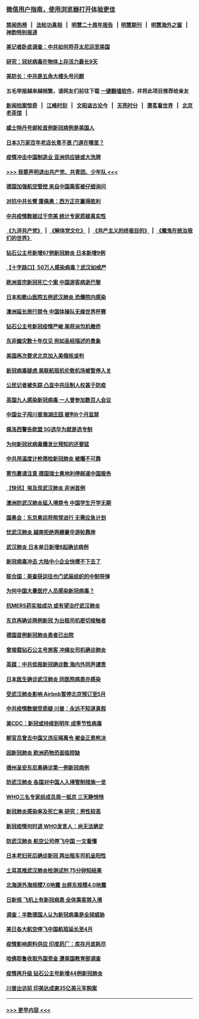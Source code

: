 ### [微信用户指南，使用浏览器打开体验更佳](https://github.com/gfw-breaker/banned-news1/blob/master/indexes/wechat-guide.md?t=0)
#### [禁闻热榜](热点新闻.md?t=0)  &nbsp;&nbsp;|&nbsp;&nbsp; [法轮功真相](https://github.com/gfw-breaker/truth/blob/master/README.md?t=0) &nbsp;&nbsp;|&nbsp;&nbsp; [明慧二十周年报告](https://github.com/gfw-breaker/mh-reports/blob/master/README.md?t=0) &nbsp;&nbsp;|&nbsp;&nbsp;[明慧期刊](https://github.com/gfw-breaker/mh-qikan) &nbsp;&nbsp;|&nbsp;&nbsp; [明慧海外之窗](https://github.com/gfw-breaker/mh-news/blob/master/README.md?t=0) &nbsp;&nbsp;|&nbsp;&nbsp; [神韵特别报道](https://github.com/gfw-breaker/mh-news/blob/master/shenyun.md?t=0)
#### [美记者卧底调查：中共如何将芬太尼运至美国](../pages/nsc418/n11871821.md?t=02160955) 
#### [研究：冠状病毒在物体上存活力最长9天](../pages/nsc418/n11871871.md?t=02160955) 
#### [美防长：中共是五角大楼头号问题](../pages/nsc418/n11871768.md?t=02160955) 
#### 五毛举报越来越频繁，请网友们前往下载 [一键翻墙软件](https://github.com/gfw-breaker/ssr-accounts)，并将此项目推荐给亲友
#### [新闻拍案惊奇](https://github.com/gfw-breaker/banned-news1/blob/master/pages/link4.md) &nbsp;&nbsp;|&nbsp;&nbsp; [江峰时刻](https://github.com/gfw-breaker/banned-news1/blob/master/pages/link4.md) &nbsp;&nbsp;|&nbsp;&nbsp; [文昭谈古论今](https://github.com/gfw-breaker/banned-news1/blob/master/pages/link4.md) &nbsp;&nbsp;|&nbsp;&nbsp; [天亮时分](https://github.com/gfw-breaker/banned-news1/blob/master/pages/link4.md) &nbsp;&nbsp;|&nbsp;&nbsp; [萧茗看世界](https://github.com/gfw-breaker/banned-news1/blob/master/pages/link4.md) &nbsp;&nbsp;|&nbsp;&nbsp; [北京老茶馆](https://github.com/gfw-breaker/banned-news1/blob/master/pages/link4.md) &nbsp;&nbsp;|&nbsp;&nbsp; 
#### [威士特丹号邮轮首例新冠病例是美国人](../pages/nsc418/n11871731.md?t=02160955) 
#### [日本3万家百年老店长青不衰 门道在哪里？](../pages/nsc418/n11871670.md?t=02160955) 
#### [疫情冲击中国制造业 亚洲供应链或大洗牌](../pages/nsc418/n11871629.md?t=02160955) 
#### [>>> 我要声明退出共产党、共青团、少年队 <<<](https://github.com/begood0513/goodnews/blob/master/quit/letter.md) 
#### [德国加强航空管控 来自中国乘客被仔细询问](../pages/nsc418/n11871572.md?t=02160955) 
#### [对抗中共长臂 蓬佩奥：西方正在赢得胜利](../pages/nsc418/n11871500.md?t=02160955) 
#### [中共疫情数据过于完美 统计专家质疑真实性](../pages/nsc418/n11870197.md?t=02160955) 
#### [《九评共产党》](https://github.com/begood0513/9ping.md/blob/master/README.md) &nbsp;|&nbsp; [《解体党文化》](../../../../jtdwh.md/blob/master/README.md)  &nbsp;|&nbsp; [《共产主义的终极目的》](../../../../gczydzjmd.md/blob/master/README.md) &nbsp;|&nbsp; [《魔鬼在统治我们的世界》](../../../../mgztzwmdsj.md/blob/master/README.md) 
#### [钻石公主号新增67例新冠肺炎 日本新增9例](../pages/nsc418/n11871311.md?t=02160955) 
#### [【十字路口】50万人感染病毒？武汉如戒严](../pages/nsc418/n11870405.md?t=02160955) 
#### [欧洲首宗新冠死亡个案 中国游客病逝巴黎](../pages/nsc418/n11871247.md?t=02160955) 
#### [日本和歌山医院五例武汉肺炎 恐爆院内感染](../pages/nsc418/n11871128.md?t=02160955) 
#### [澳洲延长旅行禁令 中国体操队无缘世界杯赛](../pages/nsc418/n11870446.md?t=02160955) 
#### [钻石公主号新冠疫情严峻 美将派包机撤侨](../pages/nsc418/n11870505.md?t=02160955) 
#### [东非蝗灾数十年仅见 宛如圣经描述的景象](../pages/nsc418/n11870398.md?t=02160955) 
#### [美国再次要求北京加入美俄核谈判](../pages/nsc418/n11870138.md?t=02160955) 
#### [新冠病毒疑虑 美联航班机伦敦机场被暂停入关](../pages/nsc418/n11870015.md?t=02160955) 
#### [公民记者被失踪 凸显中共压制人权甚于防疫](../pages/nsc418/n11870042.md?t=02160955) 
#### [英国九人感染新冠病毒 一人曾参加数百人会议](../pages/nsc418/n11869987.md?t=02160955) 
#### [中国女子闯川普海湖庄园 被判6个月监禁](../pages/nsc418/n11869919.md?t=02160955) 
#### [佩洛西警告欧盟 5G选华为就是选专制](../pages/nsc418/n11869898.md?t=02160955) 
#### [为何新冠状病毒爆发比预知的还要猛](../pages/nsc418/n11869828.md?t=02160955) 
#### [中共用温度计枪筛检新冠肺炎 被曝不可靠](../pages/nsc418/n11869707.md?t=02160955) 
#### [寄包裹请注意 德国瑞士奥地利停邮递中国服务](../pages/nsc418/n11869727.md?t=02160955) 
#### [【快讯】埃及现武汉肺炎 非洲首例](../pages/nsc418/n11869766.md?t=02160955) 
#### [澳洲防武汉肺炎延入境禁令 中国学生开学无期](../pages/nsc418/n11869546.md?t=02160955) 
#### [国奥会：东京奥运将照常进行 无需应急计划](../pages/nsc418/n11869422.md?t=02160955) 
#### [忧武汉肺炎 越南拒绝两艘豪华游轮靠岸](../pages/nsc418/n11867444.md?t=02160955) 
#### [武汉肺炎 日本单日新增8起确诊病例](../pages/nsc418/n11869272.md?t=02160955) 
#### [新冠病毒冲击 大陆中小企业快撑不下去了](../pages/nsc418/n11869259.md?t=02160955) 
#### [联合国：美查获运往也门武装组织的中制导弹](../pages/nsc418/n11868677.md?t=02160955) 
#### [为何中国大量医疗人员感染新冠病毒？](../pages/nsc418/n11869001.md?t=02160955) 
#### [抗MERS药实验成功 或有望治疗武汉肺炎](../pages/nsc418/n11868912.md?t=02160955) 
#### [东京再确诊两例新冠 为出租司机密切接触者](../pages/nsc418/n11868770.md?t=02160955) 
#### [德国首例新冠肺炎患者已出院](../pages/nsc418/n11868714.md?t=02160955) 
#### [曾接载钻石公主号旅客 冲绳女司机确诊肺炎](../pages/nsc418/n11868610.md?t=02160955) 
#### [英媒：中共低报新冠确诊数 海内外同声谴责](../pages/nsc418/n11867421.md?t=02160955) 
#### [日本医生确诊武汉肺炎 同医院病患亦感染](../pages/nsc418/n11867779.md?t=02160955) 
#### [受武汉肺炎影响 Airbnb暂停北京预订至5月](../pages/nsc418/n11867428.md?t=02160955) 
#### [中共疫情数据受质疑 川普：永远不知道真假](../pages/nsc418/n11867195.md?t=02160955) 
#### [美CDC：新冠或持续到明年 成季节性病毒](../pages/nsc418/n11867279.md?t=02160955) 
#### [朝官员曾去中国又违反隔离令 被金正恩枪决](../pages/nsc418/n11867087.md?t=02160955) 
#### [因新冠肺炎 欧洲药物恐面临短缺](../pages/nsc418/n11867036.md?t=02160955) 
#### [德州圣安东尼奥确诊第一例新冠病例](../pages/nsc418/n11867194.md?t=02160955) 
#### [防武汉肺炎 各国对中国人入境管制措施一览](../pages/nsc418/n11838726.md?t=02160955) 
#### [WHO三名专家组成员周一抵京 三天静悄悄](../pages/nsc418/n11866947.md?t=02160955) 
#### [新冠肺炎感染率及死亡率 研究：男性较高](../pages/nsc418/n11866956.md?t=02160955) 
#### [新冠疫情何时退 WHO发言人：尚无法确定](../pages/nsc418/n11866864.md?t=02160955) 
#### [防武汉肺炎 航空公司停飞中国 一文看懂](../pages/nsc418/n11866800.md?t=02160955) 
#### [日本老妇死后确诊新冠 两出租车司机呈阳性](../pages/nsc418/n11866755.md?t=02160955) 
#### [土耳其推武汉肺炎检测试剂 75分钟知结果](../pages/nsc418/n11866520.md?t=02160955) 
#### [北海道外海规模7.0地震 台屏东规模4.0地震](../pages/nsc418/n11866262.md?t=02160955) 
#### [日新规 飞机上有新冠病患 全体乘客禁入境](../pages/nsc418/n11866233.md?t=02160955) 
#### [调查：半数德国人认为新冠病毒是全球威胁](../pages/nsc418/n11866687.md?t=02160955) 
#### [美日各大航空停飞中国航班延长至4月](../pages/nsc418/n11865980.md?t=02160955) 
#### [疫情影响原料供应 印度药厂：库存月底耗尽](../pages/nsc418/n11865151.md?t=02160955) 
#### [哈佛耶鲁收取外国资金 遭美国教育部调查](../pages/nsc418/n11864950.md?t=02160955) 
#### [疫情再升级 钻石公主号新增44例新冠肺炎](../pages/nsc418/n11865033.md?t=02160955) 
#### [川普出访前 印美达成逾35亿美元军购案](../pages/nsc418/n11865444.md?t=02160955) 

----
#### [ >>> 更早内容 <<< ](../indexes/nsc418-earlier.md)
